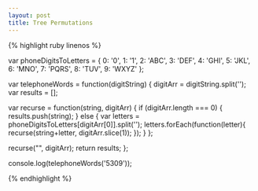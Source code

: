 ```yaml
---
layout: post
title: Tree Permutations
---
```



{% highlight ruby linenos %}

var phoneDigitsToLetters = {
  0: '0',
  1: '1',
  2: 'ABC',
  3: 'DEF',
  4: 'GHI',
  5: 'JKL',
  6: 'MNO',
  7: 'PQRS',
  8: 'TUV',
  9: 'WXYZ'
};


var telephoneWords = function(digitString) {
  digitArr = digitString.split('');
  var results = [];

  var recurse = function(string, digitArr) {
    if (digitArr.length === 0) {
      results.push(string);
    }
    else {
      var letters = phoneDigitsToLetters[digitArr[0]].split('');
      letters.forEach(function(letter){
        recurse(string+letter, digitArr.slice(1));
      });
    }
  };
  
  recurse("", digitArr);
  return results;
};

console.log(telephoneWords('5309'));

{% endhighlight %}

